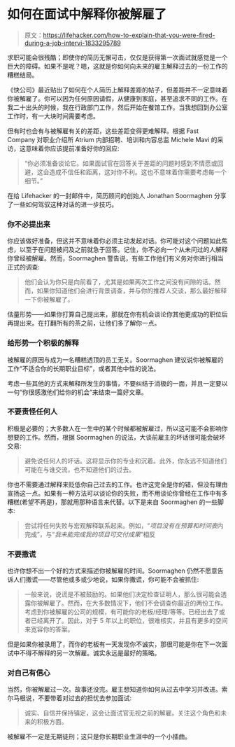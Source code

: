 # 如何在面试中解释你被解雇了

> 原文：<https://lifehacker.com/how-to-explain-that-you-were-fired-during-a-job-intervi-1833295789>

求职可能会很残酷；即使你的简历无懈可击，仅仅是获得第一次面试就感觉是一个巨大的障碍。如果不是呢？嗯，这就是你如何向未来的雇主解释过去的一份工作的糟糕结局。



《快公司》最近贴出了如何在个人简历上解释差距的帖子，但差距并不一定意味着你被解雇了。你可以因为任何原因请假，从健康到家庭，甚至追求不同的工作。在我二十出头的时候，我在行政部门工作，然后开始在餐馆工作。当我想回到办公室工作时，有一大块时间需要考虑。

但有时也会有与被解雇有关的差距，这些差距变得更难解释。根据 Fast Company 对职业介绍所 Atrium 内部招聘、培训和内容总监 Michele Mavi 的采访，这意味着你应该提前准备好你的回应:

> “你必须准备谈论它。如果面试官在回答关于差距的问题时感到不情愿或回避，这会造成不信任和距离，这对你不利。这也不意味着你需要考虑每一个细节。”

在给 Lifehacker 的一封邮件中，简历顾问的创始人 Jonathan Soormaghen 分享了一些如何驾驭这种对话的进一步技巧。

### 你不必提出来

你应该做好准备，但这并不意味着你必须主动发起对话。你可能对这个问题如此焦虑，以至于在问题被问及之前就急于回答。记住，你不必向一个从未问过的人解释你曾经被解雇。然而，Soormaghen 警告说，有些工作他们有义务对你进行相当正式的调查:

> 他们会认为你只是向前看了，尤其是如果两次工作之间没有间隙的话。然而，如果你知道他们会进行背景调查，并与你的推荐人交谈，那么最好解释一下你被解雇了。

估量形势——如果你打算自己提出来，那就在你有机会谈论你其他更成功的职位后再提出来。在打翻所有的茶之前，让他们多了解你一点。

### 给形势一个积极的解释

被解雇的原因与成为一名糟糕透顶的员工无关。Soormaghen 建议说你被解雇的工作“不适合你的长期职业目标”，或者其他中性的说法。

考虑一些其他的方式来解释所发生的事情，不要纠结于消极的一面，并且一定要以一句“你很感激他们给你的机会”来结束一篇好文章。

### 不要责怪任何人

积极是必要的；大多数人在一生中的某个时候都被解雇过，所以这可能不会影响你想要的工作。然而，根据 Soormaghen 的说法，大谈前雇主的坏话很可能会破坏交易:

> 避免说任何人的坏话。这将显示你的专业和沉着。此外，你永远不知道他们可能在与谁交流，也不知道他们的过去。

你也不需要通过解释来贬低你自己过去的工作。也许这完全是你的错，但没有理由宣扬这一点。如果有一种方法可以谈论你的失败，而不用谈论你曾经在工作中有多糟糕(希望不再是)，那就用那种语言来代替。以下是来自 Soormaghen 的一些脚本:

> 尝试将任何失败与宏观解释联系起来。例如，“*项目没有在预算和时间表*内完成”，与“*我未能完成我的项目可交付成果*”相反

### 不要撒谎

也许你想不出一个好的方式来描述你被解雇的时间。Soormaghen 仍然不愿意告诉人们撒谎——尽管他或多或少地说，如果你撒谎，你可能不会被抓住:

> 一般来说，说谎是不被鼓励的。如果他们决定检查证明人，那么很可能会透露你被解雇了。然而，在大多数情况下，他们不会调查你最近的两份工作。考虑到你被解雇的公司的规模，有可能你的老板/经理/等等。已经出去了或者已经离开了。因此，对于 5 年以上的职位，很难核实，并且有更多的空间来宽容你的答案。

但是如果你被录用了，而你的老板有一天发现你不诚实，那很可能是你在下一次面试中不得不解释的另一次解雇。诚实永远是最好的策略。

### 对自己有信心

当然，你被解雇过一次。故事还没完。雇主想知道你如何从过去中学习并改进。索尔马根说，不要带着对过去的担忧去参加面试:

> 诚实、自信并保持镇定，这会让面试官无视之前的解雇。关注这个角色和未来的积极方面。

被解雇不一定是无期徒刑；这只是你长期职业生涯中的一个小插曲。